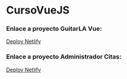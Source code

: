 # CursoVueJS

### Enlace a proyecto GuitarLA Vue:

[Deploy Netlify](https://vue-curso.rdev.com.mx/)

### Enlace a proyecto Administrador Citas:

[Deploy Netlify](https://vue-curso-citas.rdev.com.mx/)
